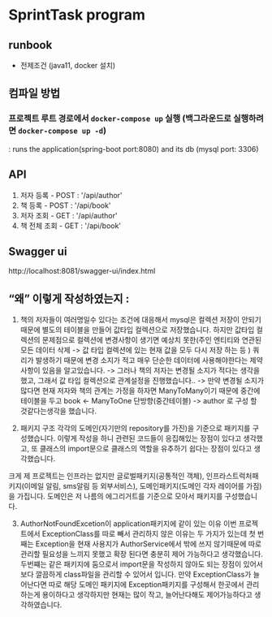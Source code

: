 # SprintTask program

## runbook
- 전제조건 (java11, docker 설치)

## 컴파일 방법 
### 프로젝트 루트 경로에서 `docker-compose up` 실행 (백그라운드로 실행하려면 `docker-compose up -d`)
: runs the application(spring-boot port:8080) and its db (mysql port: 3306)

## API
1. 저자 등록 - POST : '/api/author'
2. 책 등록 - POST : '/api/book'
3. 저자 조회 - GET : '/api/author'
4. 책 전체 조회 - GET : '/api/book'

## Swagger ui
http://localhost:8081/swagger-ui/index.html

## “왜” 이렇게 작성하였는지 :

1.  책의 저자들이 여러명일수 있다는 조건에 대응해서
    mysql은 컬렉션 저장이 안되기 때문에 별도의 테이블을 만들어 값타입 컬렉션으로 저장했습니다. 하지만 값타입 컬렉션의 문제점으로 컬렉션에 변경사항이 생기면 예상치 못한(주인 엔티티와 연관된 모든 데이터 삭제 -> 값 타입 컬렉션에 있는 현재 값을 모두 다시 저장 하는 등 ) 쿼리가 발생하기 때문에 변경 소지가 적고 매우 단순한 데이터에 사용해야한다는 제약사항이 있음을 알고있습니다.
    -> 그러나 책의 저자는 변경될 소지가 적다는 생각을 했고, 그래서 값 타입 컬렉션으로 관계설정을 진행했습니다..
    -> 만약 변경될 소지가 많다면 현재 저자와 책의 관계는 가정을 하자면 ManyToMany이기 때문에 중간에 테이블을 두고
    book <- ManyToOne 단방향(중간테이블)  -> author 로 구성 할 것같다는생각을 했습니다.

2. 패키지 구조
   각각의 도메인(자기만의 repository를 가진)을 기준으로 패키지를 구성했습니다. 이렇게 작성을 하니 관련된 코드들이 응집해있는 장점이 있다고 생각했고, 또 클래스의 import문으로 클래스의 역할을 유추하기 쉽다는 장점이 있다고 생각했습니다.

크게 제 프로젝트는 인프라는 없지만 글로벌패키지(공통적인 객체), 인프라스트럭처패키지(이메일 알림, sms알림 등 외부서비스), 도메인패키지(도메인 각자 레이어를 가짐)을 가집니다. 도메인은 저 나름의 에그리거트를 기준으로  모아서 패키지를 구성했습니다.

3. AuthorNotFoundExcetion이 application패키지에 같이 있는 이유
    이번 프로젝트에서 ExceptionClass를 따로 빼서 관리하지 않은 이유는 두 가지가 있는데 첫 번째는 Exception을 현재 사용지가 AuthorService에서 밖에 쓰지 않기때문에 따로 관리할 필요성을 느끼지 못했고 확장 된다면 충분히 제어 가능하다고 생각했습니다. 두번쨰는 같은 패키지에 둠으로서 import문을 작성하지 않아도 되는 장점이 있어서 보다 깔끔하게 class파일을 관리할 수 있어서 입니다.
    만약 ExceptionClass가 늘어난다면 따로 해당 도메인 패키지에 Exception패키지를 구성해서 한곳에서 관리하는게 용이하다고 생각하지만 현재는 많이 작고, 늘어난다해도 제어가능하다고 생각하였습니다. 


